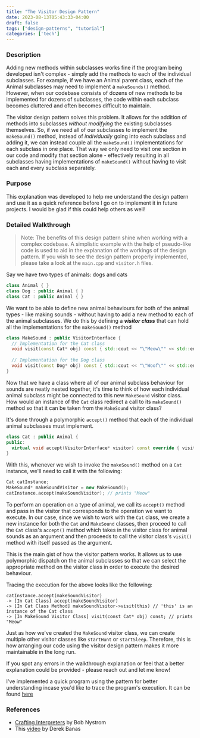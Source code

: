```yaml
---
title: "The Visitor Design Pattern"
date: 2023-08-13T05:43:33-04:00
draft: false
tags: ["design-patterns", "tutorial"] 
categories: ['tech']
---
```


### Description
Adding new methods within subclasses works fine if the program being developed isn't complex - simply add the methods to each of the individual subclasses. For example, if we have an Animal parent class, each of the Animal subclasses may need to implement a `makeSounds()` method. However, when our codebase consists of dozens of new methods to be implemented for dozens of subclasses, the code within each subclass becomes cluttered and often becomes difficult to maintain.

The visitor design pattern solves this problem. It allows for the addition of methods into subclasses *without modifying* the existing subclasses themselves. So, if we need all of our subclasses to implement the `makeSound()` method, instead of _individually_ going into each subclass and adding it, we can instead couple all the `makeSound()` implementations for each subclass in one place. That way we only need to visit one section in our code and modify that section alone - effectively resulting in all subclasses having implementations of `makeSound()` without having to visit each and every subclass separately.

### Purpose
This explanation was developed to help me understand the design pattern and use it as a quick reference before I go on to implement it in future projects. I would be glad if this could help others as well! 

### Detailed Walkthrough
>Note: The benefits of this design pattern shine when working with a complex codebase. A simplistic example with the help of pseudo-like code is used to aid in the explanation of the workings of the design pattern. If you wish to see the design pattern properly implemented, please take a look at the `main.cpp` and `visitor.h` files. 

Say we have two types of animals: dogs and cats
```c++
class Animal { }
class Dog : public Animal { }
class Cat : public Animal { }
```
We want to be able to define new animal behaviours for both of the animal types - like making sounds - without having to add a new method to each of the animal subclasses. We do this by defining a _**visitor class**_ that can hold all the implementations for the `makeSound()` method
```c++
class MakeSound : public VisitorInterface {
  // Implementation for the Cat class
  void visit(const Cat* obj) const { std::cout << "\"Meow\"" << std::endl; }
  
  // Implementation for the Dog class
  void visit(const Dog* obj) const { std::cout << "\"Woof\"" << std::endl; }
}
```
Now that we have a class where all of our animal subclass behaviour for sounds are neatly nested together, it's time to think of how each individual animal subclass might be connected to this new `MakeSound` visitor class. How would an instance of the `Cat` class redirect a call to its `makeSound()` method so that it can be taken from the `MakeSound` visitor class? 

It's done through a polymorphic `accept()` method that each of the individual animal subclasses must implement.
```c++
class Cat : public Animal {
public:	
  virtual void accept(VisitorInterface* visitor) const override { visitor->visit(this); };
}
```
With this, whenever we wish to invoke the `makeSound()` method on a `Cat` instance, we'll need to call it with the following: 
```c++
Cat catInstance; 
MakeSound* makeSoundVisitor = new MakeSound(); 
catInstance.accept(makeSoundVisitor); // prints "Meow"
```
To perform an operation on a type of animal, we call its `accept()` method and pass in the visitor that corresponds to the operation we want to execute. In our case, since we wish to work with the `Cat` class, we create a new instance for both the `Cat` and `MakeSound` classes, then proceed to call the `Cat` class's `accept()` method which takes in the visitor class for animal sounds as an argument and then proceeds to call the visitor class's `visit()` method with itself passed as the argument. 

This is the main gist of how the visitor pattern works. It allows us to use polymorphic dispatch on the animal subclasses so that we can select the appropriate method on the visitor class in order to execute the desired behaviour.

Tracing the execution for the above looks like the following:
```
catInstance.accept(makeSoundVisitor)
-> [In Cat Class] accept(makeSoundVisitor)
-> [In Cat Class Method] makeSoundVisitor->visit(this) // 'this' is an instance of the Cat class 
-> [In MakeSound Visitor Class] visit(const Cat* obj) const; // prints "Meow" 
```

Just as how we've created the `MakeSound` visitor class, we can create multiple other visitor classes like `startHunt` or `startSleep`. Therefore, this is how arranging our code using the visitor design pattern makes it more maintainable in the long run.

If you spot any errors in the walkthrough explanation or feel that a better explanation could be provided - please reach out and let me know!

I've implemented a quick program using the pattern for better understanding incase you'd like to trace the program's execution. It can be found [here](https://github.com/JanBaig/Visitor-Design-Pattern)

### References
- [Crafting Interpreters](https://craftinginterpreters.com/representing-code.html#the-visitor-pattern) by Bob Nystrom
- This [video](https://youtu.be/pL4mOUDi54o) by Derek Banas


<!-- Why we need the interface 
If we need to add other methods to the animal subclasses, like `startHunt()` or `startSleep()`, we simply need to create more visitor classes. To ensure every class correctly includes and implements the visit methods for each subclass, we make the classes inherit from the interface.
```c++
class VisitiorInterface {
  virtual void visit(const Cat* comp) const = 0;
  virtual void visit(const Dog* comp) const = 0;
}
```
-->
